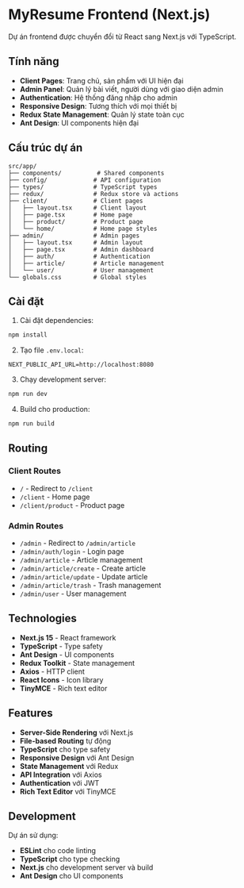 # MyResume Frontend (Next.js)

Dự án frontend được chuyển đổi từ React sang Next.js với TypeScript.

## Tính năng

- **Client Pages**: Trang chủ, sản phẩm với UI hiện đại
- **Admin Panel**: Quản lý bài viết, người dùng với giao diện admin
- **Authentication**: Hệ thống đăng nhập cho admin
- **Responsive Design**: Tương thích với mọi thiết bị
- **Redux State Management**: Quản lý state toàn cục
- **Ant Design**: UI components hiện đại

## Cấu trúc dự án

```
src/app/
├── components/          # Shared components
├── config/             # API configuration
├── types/              # TypeScript types
├── redux/              # Redux store và actions
├── client/             # Client pages
│   ├── layout.tsx      # Client layout
│   ├── page.tsx        # Home page
│   ├── product/        # Product page
│   └── home/           # Home page styles
├── admin/              # Admin pages
│   ├── layout.tsx      # Admin layout
│   ├── page.tsx        # Admin dashboard
│   ├── auth/           # Authentication
│   ├── article/        # Article management
│   └── user/           # User management
└── globals.css         # Global styles
```

## Cài đặt

1. Cài đặt dependencies:
```bash
npm install
```

2. Tạo file `.env.local`:
```env
NEXT_PUBLIC_API_URL=http://localhost:8080
```

3. Chạy development server:
```bash
npm run dev
```

4. Build cho production:
```bash
npm run build
```

## Routing

### Client Routes
- `/` - Redirect to `/client`
- `/client` - Home page
- `/client/product` - Product page

### Admin Routes
- `/admin` - Redirect to `/admin/article`
- `/admin/auth/login` - Login page
- `/admin/article` - Article management
- `/admin/article/create` - Create article
- `/admin/article/update` - Update article
- `/admin/article/trash` - Trash management
- `/admin/user` - User management

## Technologies

- **Next.js 15** - React framework
- **TypeScript** - Type safety
- **Ant Design** - UI components
- **Redux Toolkit** - State management
- **Axios** - HTTP client
- **React Icons** - Icon library
- **TinyMCE** - Rich text editor

## Features

- **Server-Side Rendering** với Next.js
- **File-based Routing** tự động
- **TypeScript** cho type safety
- **Responsive Design** với Ant Design
- **State Management** với Redux
- **API Integration** với Axios
- **Authentication** với JWT
- **Rich Text Editor** với TinyMCE

## Development

Dự án sử dụng:
- **ESLint** cho code linting
- **TypeScript** cho type checking
- **Next.js** cho development server và build
- **Ant Design** cho UI components

